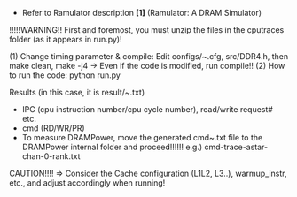 - Refer to Ramulator description **[1]** (Ramulator: A DRAM Simulator)

!!!!!WARNING!! First and foremost, you must unzip the files in the cputraces folder (as it appears in run.py)!

(1) Change timing parameter & compile: Edit configs/~.cfg, src/DDR4.h, then make clean, make -j4
 -> Even if the code is modified, run compile!!
(2) How to run the code: python run.py

Results (in this case, it is result/~.txt)
- IPC (cpu instruction number/cpu cycle number), read/write request# etc.
- cmd (RD/WR/PR)
- To measure DRAMPower, move the generated cmd~.txt file to the DRAMPower internal folder and proceed!!!!!!
 e.g.) cmd-trace-astar-chan-0-rank.txt

CAUTION!!!! => Consider the Cache configuration (L1L2, L3..), warmup_instr, etc., and adjust accordingly when running!
